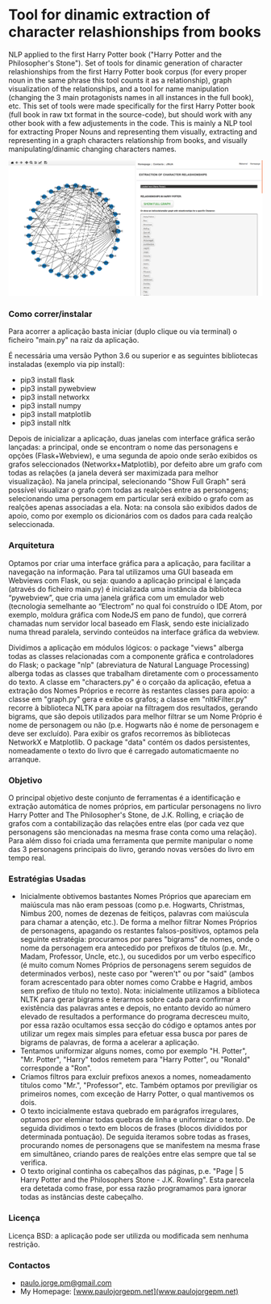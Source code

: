# Tool for dinamic extraction of character relashionships from books #

NLP applied to the first Harry Potter book ("Harry Potter and the Philosopher's Stone"). Set of tools for dinamic generation of character relashionships from the first Harry Potter book corpus (for every proper noun in the same phrase this tool counts it as a relationship), graph visualization of the relationships, and a tool for name manipulation (changing the 3 main protagonists names in all instances in the full book), etc.
This set of tools were made specifically for the first Harry Potter book (full book in raw txt format in the source-code), but should work with any other book with a few adjustements in the code. This is mainly a NLP tool for extracting Proper Nouns and representing them visually, extracting and representing in a graph characters relationship from books, and visually manipulating/dinamic changing characters names.

![screenshot](print_spln.jpg)

### Como correr/instalar ###

Para acorrer a aplicação basta iniciar (duplo clique ou via terminal) o ficheiro "main.py" na raiz da aplicação.

É necessária uma versão Python 3.6 ou superior e as seguintes bibliotecas instaladas (exemplo via pip install):

* pip3 install flask
* pip3 install pywebview
* pip3 install networkx
* pip3 install numpy
* pip3 install matplotlib
* pip3 install nltk

Depois de inicializar a aplicação, duas janelas com interface gráfica serão lançadas: a principal, onde se encontram o nome das personagens e opções (Flask+Webview), e uma segunda de apoio onde serão exibidos os grafos seleccionados (Networkx+Matplotlib), por defeito abre um grafo com todas as relações (a janela deverá ser maximizada para melhor visualização). Na janela principal, selecionando "Show Full Graph" será possível visualizar o grafo com todas as realções entre as personagens; selecionando uma personagem em particular será exibido o grafo com as realções apenas associadas a ela.
Nota: na consola são exibidos dados de apoio, como por exemplo os dicionários com os dados para cada realção seleccionada.

### Arquitetura ###
Optamos por criar uma interface gráfica para a aplicação, para facilitar a navegação na informação. Para tal utilizamos uma GUI baseada em Webviews com Flask, ou seja: quando a aplicação principal é lançada (através do ficheiro main.py) é inicializada uma instância da biblioteca “pywebview”, que cria uma janela gráfica com um emulador web (tecnologia semelhante ao “Electrom” no qual foi construído o IDE Atom, por exemplo, moldura gráfica com NodeJS em pano de fundo), que correrá chamadas num servidor local baseado em Flask, sendo este inicializado numa thread paralela, servindo conteúdos na interface gráfica da webview. 

Dividimos a aplicação em módulos lógicos: o package "views" alberga todas as classes relacionadas com a componente gráfica e controladores do Flask; o package "nlp" (abreviatura de Natural Language Processing) alberga todas as classes que trabalham diretamente com o processamento do texto. A classe em "characters.py" é o corçaão da aplicação, efetua a extração dos Nomes Próprios e recorre às restantes classes para apoio: a classe em "graph.py" gera e exibe os grafos; a classe em "nltkFilter.py" recorre à biblioteca NLTK para apoiar na filtragem dos resultados, gerando bigrams, que são depois utilizados para melhor filtrar se um Nome Próprio é nome de personagem ou não (p.e. Hogwarts não é nome de personagem e deve ser excluído). Para exibir os grafos recorremos às bibliotecas NetworkX e Matplotlib. O package "data" contém os dados persistentes, nomeadamente o texto do livro que é carregado automaticmaente no arranque.


### Objetivo ###

O principal objetivo deste conjunto de ferramentas é a identificação e extração automática de nomes próprios, em particular personagens no livro Harry Potter and The Philosopher's Stone, de J.K. Rolling, e criação de grafos com a contabilização das relações entre elas (por cada vez que personagens são mencionadas na mesma frase conta como uma relação). Para além disso foi criada uma ferramenta que permite manipular o nome das 3 personagens principais do livro, gerando novas versões do livro em tempo real.


### Estratégias Usadas ###
* Inicialmente obtivemos bastantes Nomes Próprios que apareciam em maiúscula mas não eram pessoas (como p.e. Hogwarts, Christmas, Nimbus 200, nomes de dezenas de feitiços, palavras com maiúscula para chamar a atenção, etc.). De forma a melhor filtrar Nomes Próprios de personagens, apagando os restantes falsos-positivos, optamos pela seguinte estratégia: procuramos por pares "bigrams" de nomes, onde o nome da personagem era antecedido por prefixos de títulos (p.e. Mr., Madam, Professor, Uncle, etc.), ou sucedidos por um verbo específico (é muito comum Nomes Próprios de personagens serem seguidos de determinados verbos), neste caso por "weren't" ou por "said" (ambos foram acrescentado para obter nomes como Crabbe e Hagrid, ambos sem prefixo de título no texto). Nota: inicialmente utilizamos a biblioteca NLTK para gerar bigrams e iterarmos sobre cada para confirmar a existência das palavras antes e depois, no entanto devido ao número elevado de resultados a performance do programa decresceu muito, por essa razão ocultamos essa secção do código e optamos antes por utilizar um regex mais simples para efetuar essa busca por pares de bigrams de palavras, de forma a acelerar a aplicação.
* Tentamos uniformizar alguns nomes, como por exemplo "H. Potter", "Mr. Potter", "Harry" todos remetem para "Harry Potter", ou "Ronald" corresponde a "Ron".
* Criamos filtros para excluir prefixos anexos a nomes, nomeadamento títulos como "Mr.", "Professor", etc. Também optamos por previligiar os primeiros nomes, com exceção de Harry Potter, o qual mantivemos os dois.
* O texto incicialmente estava quebrado em parágrafos irregulares, optamos por eleminar todas quebras de linha e uniformizar o texto. De seguida dividimos o texto em blocos de frases (blocos divididos por determinada pontuação). De seguida iteramos sobre todas as frases, procurando nomes de personagens que se manifestem na mesma frase em simultâneo, criando pares de realções entre elas sempre que tal se verifica.
* O texto original continha os cabeçalhos das páginas, p.e. "Page | 5 Harry Potter and the Philosophers Stone - J.K. Rowling". Esta parecela era detetada como frase, por essa razão programamos para ignorar todas as instãncias deste cabeçalho.


### Licença ###
Licença BSD: a aplicação pode ser utilizda ou modificada sem nenhuma restrição.


### Contactos ###
* paulo.jorge.pm@gmail.com
* My Homepage: [www.paulojorgepm.net](www.paulojorgepm.net)